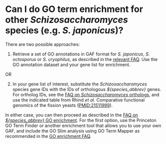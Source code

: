 # Can I do GO term enrichment for other *Schizosaccharomyces* species (e.g. *S. japonicus*)?
<!-- pombase_categories: Finding data,Tools and resources,Using ontologies -->

There are two possible approaches:

1. Retrieve a set of GO annotations in GAF format for *S. japonicus*,
*S. octosporus* or *S. cryophilus*, as described in the 
[relevant FAQ](/faq/how-can-i-find-go-annotations-other-schizosaccharomyces-species-e.g.-s.-japonicus).
Use the GO annotation dataset and your gene list for enrichment.

OR

2. In your gene list of interest, substitute the *Schizosaccharomyces*
species gene IDs with the IDs of orthologous *${species_abbrev}* genes. For
ortholog IDs, see the
[FAQ on *Schizosaccharomyces* orthologs](/faq/how-can-i-find-orthologs-between-s.-pombe-and-other-schizosaccharomyces-species),
and use the indicated table from Rhind *et al.* Comparative functional
genomics of the fission yeasts
([PMID:21511999](http://www.ncbi.nlm.nih.gov/pubmed?term=21511999)).

In either case, you can then proceed as described in the 
[FAQ on *${species_abbrev}* GO enrichment](/faq/how-can-i-find-significant-shared-go-annotations-genes-list).
For the first option, use the Princeton GO Term Finder or another
enrichment tool that allows you to use your own GAF, and include the GO
Slim analysis using GO Term Mapper as recommended in the 
[GO enrichment FAQ](/faq/how-can-i-find-significant-shared-go-annotations-genes-list).


